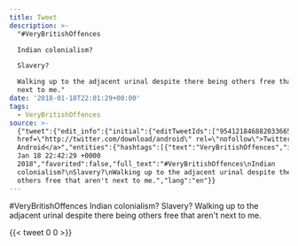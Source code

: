 ```yaml
---
title: Tweet
description: >-
  "#VeryBritishOffences

  Indian colonialism?

  Slavery?

  Walking up to the adjacent urinal despite there being others free that aren't
  next to me."
date: '2018-01-18T22:01:29+00:00'
tags:
  - VeryBritishOffences
source: >-
  {"tweet":{"edit_info":{"initial":{"editTweetIds":["954121846882033665"],"editableUntil":"2018-01-18T23:42:29.680Z","editsRemaining":"5","isEditEligible":true}},"retweeted":false,"source":"<a
  href=\"http://twitter.com/download/android\" rel=\"nofollow\">Twitter for
  Android</a>","entities":{"hashtags":[{"text":"VeryBritishOffences","indices":["0","20"]}],"symbols":[],"user_mentions":[],"urls":[]},"display_text_range":["0","139"],"favorite_count":"0","id_str":"954121846882033665","truncated":false,"retweet_count":"0","id":"954121846882033665","created_at":"Thu
  Jan 18 22:42:29 +0000
  2018","favorited":false,"full_text":"#VeryBritishOffences\nIndian
  colonialism?\nSlavery?\nWalking up to the adjacent urinal despite there being
  others free that aren't next to me.","lang":"en"}}
---
```

#VeryBritishOffences
Indian colonialism?
Slavery?
Walking up to the adjacent urinal despite there being others free that aren't next to me.
    
{{< tweet 0 0 >}}
    
